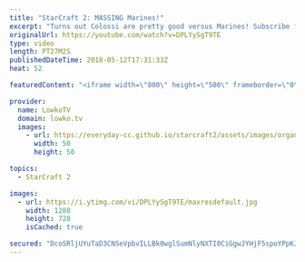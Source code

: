 ```yaml
---
title: "StarCraft 2: MASSING Marines!"
excerpt: "Turns out Colossi are pretty good versus Marines! Subscribe for more videos: http://lowko.tv/youtube Crazy Protoss micro: https://goo.gl/tvhEza  Why make anything except one unit only? In this game of Platinum League Protoss versus Terran, both players decide to focus only on one unit each initially."
originalUrl: https://youtube.com/watch?v=DPLYySgT9TE
type: video
length: PT27M2S
publishedDateTime: 2018-05-12T17:31:33Z
heat: 52

featuredContent: "<iframe width=\"800\" height=\"500\" frameborder=\"0\" src=\"https://www.youtube.com/embed/DPLYySgT9TE\" allow=\"accelerometer; autoplay; encrypted-media; gyroscope; picture-in-picture\" allowfullscreen></iframe>"

provider:
  name: LowkoTV
  domain: lowko.tv
  images:
    - url: https://everyday-cc.github.io/starcraft2/assets/images/organizations/lowko.tv-50x50.jpg
      width: 50
      height: 50

topics:
  - StarCraft 2

images:
  - url: https://i.ytimg.com/vi/DPLYySgT9TE/maxresdefault.jpg
    width: 1280
    height: 720
    isCached: true

secured: "DcoSRljUYuTaD3CNSeVpbvILLBk0wglSumNlyNXTI0CiGgwJYHjF5spoYPpKJDFThkiGOuk5geZU6Wd/+hpE55hVyhj4BK2rjqP2BFNvxxGGKHPw9RELM4SBfm/wxSzRGJzXOtf+6TpcsFDX59tZvPYrV9GJAzVkUPf6RbV2VEvaDcZjF/lbuIEs9LAJsjmMDOeKV5Hv8KPZJgV7mYOFweD3NdZrdZ6Xifuzxmaa7DlI6lYTlY2eeT8tiyUukaaXmKpL59GKHsc7AkyE9D3mQ3ld0YCkE+GjR4/TFX8DqY2BMXXBu9V+f+M0tcY8yc/LmNJM3w6458Vv5RveJgzFDV9XU72JX8JPVoQ6RH9yaZXxtWo75wtEvq/FRzU5VA+czlizrlift3sQy5mYN5mbn3/GDsI+lrjKm0fl+tUZu3k=;rvmsf+NAsgU0g4Z53GbW7Q=="
---
```



